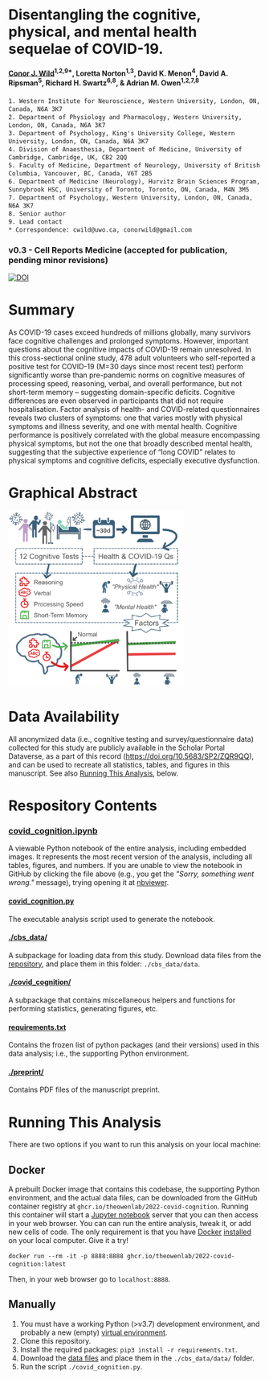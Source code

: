 # Disentangling the cognitive, physical, and mental health sequelae of COVID-19.

#### [Conor J. Wild](cwild@uwo.ca)<sup>1,2,9*</sup>, Loretta Norton<sup>1,3</sup>, David K. Menon<sup>4</sup>, David A. Ripsman<sup>5</sup>, Richard H. Swartz<sup>6,8</sup>, & Adrian M. Owen<sup>1,2,7,8</sup>

    1. Western Institute for Neuroscience, Western University, London, ON, Canada, N6A 3K7
    2. Department of Physiology and Pharmacology, Western University, London, ON, Canada, N6A 3K7
    3. Department of Psychology, King's University College, Western University, London, ON, Canada, N6A 3K7
    4. Division of Anaesthesia, Department of Medicine, University of Cambridge, Cambridge, UK, CB2 2QQ
    5. Faculty of Medicine, Department of Neurology, University of British Columbia, Vancouver, BC, Canada, V6T 2B5
    6. Department of Medicine (Neurology), Hurvitz Brain Sciences Program, Sunnybrook HSC, University of Toronto, Toronto, ON, Canada, M4N 3M5
    7. Department of Psychology, Western University, London, ON, Canada, N6A 3K7
    8. Senior author
    9. Lead contact
    * Correspondence: cwild@uwo.ca, conorwild@gmail.com


### v0.3 - Cell Reports Medicine (accepted for publication, pending minor revisions)

[![DOI](https://zenodo.org/badge/350741081.svg)](https://zenodo.org/badge/latestdoi/350741081)


# Summary
As COVID-19 cases exceed hundreds of millions globally, many survivors face cognitive challenges and prolonged symptoms. However, important questions about the cognitive impacts of COVID-19 remain unresolved. In this cross-sectional online study, 478 adult volunteers who self-reported a positive test for COVID-19 (M=30 days since most recent test) perform significantly worse than pre-pandemic norms on cognitive measures of processing speed, reasoning, verbal, and overall performance, but not short-term memory – suggesting domain-specific deficits. Cognitive differences are even observed in participants that did not require hospitalisation. Factor analysis of health- and COVID-related questionnaires reveals two clusters of symptoms: one that varies mostly with physical symptoms and illness severity, and one with mental health. Cognitive performance is positively correlated with the global measure encompassing physical symptoms, but not the one that broadly described mental health, suggesting that the subjective experience of “long COVID” relates to physical symptoms and cognitive deficits, especially executive dysfunction.

# Graphical Abstract
<img src="./preprint/Graphical_Abstract.jpg" width="350" height="350" />

# Data Availability
All anonymized data (i.e., cognitive testing and survey/questionnaire data) collected for this study are publicly available in the Scholar Portal Dataverse, as a part of this record (https://doi.org/10.5683/SP2/ZQR9QQ), and can be used to recreate all statistics, tables, and figures in this manuscript. See also [Running This Analysis](https://github.com/TheOwenLab/2021-Wild-et-al-COVID-Cognition/blob/main/README.md#running-this-analysis), below.

# Respository Contents

### [covid_cognition.ipynb](https://github.com/TheOwenLab/2021-Wild-et-al-COVID-Cognition/blob/main/covid_cognition.ipynb)
A viewable Python notebook of the entire analysis, including embedded images. It represents the most recent version of the analysis, including all tables, figures, and numbers. If you are unable to view the notebook in GitHub by clicking the file above (e.g., you get the _"Sorry, something went wrong."_ message), trying opening it at [nbviewer](https://nbviewer.jupyter.org/github/TheOwenLab/2021-Wild-et-al-COVID-Cognition/blob/main/covid_cognition.ipynb?flush_cache=True).

####  [covid_cognition.py](https://github.com/TheOwenLab/2021-Wild-et-al-COVID-Cognition/blob/main/covid_cognition.py)
The executable analysis script used to generate the notebook.

#### [./cbs_data/](https://github.com/TheOwenLab/2021-Wild-et-al-COVID-Cognition/tree/main/cbs_data)
A subpackage for loading data from this study. Download data files from the [repository](https://doi.org/10.5683/SP2/ZQR9QQ), and place them in this folder: `./cbs_data/data`.

#### [./covid_cognition/](https://github.com/TheOwenLab/2021-Wild-et-al-COVID-Cognition/tree/main/covid_cognition)
A subpackage that contains miscellaneous helpers and functions for performing statistics, generating figures, etc.

#### [requirements.txt](https://github.com/TheOwenLab/2021-Wild-et-al-COVID-Cognition/blob/main/requirements.txt)
Contains the frozen list of python packages (and their versions) used in this data analysis; i.e., the supporting Python environment.

#### [./preprint/](https://github.com/TheOwenLab/2021-Wild-et-al-COVID-Cognition/tree/main/preprint)
Contains PDF files of the manuscript preprint.

# Running This Analysis

There are two options if you want to run this analysis on your local machine:

## Docker
A prebuilt Docker image that contains this codebase, the supporting Python environment, and the actual data files, can be downloaded from the GitHub container registry at `ghcr.io/theowenlab/2022-covid-cognition`. Running this container will start a [Jupyter notebook](https://jupyter.org/) server that you can then access in your web browser. You can can run the entire analysis, tweak it, or add new cells of code. The only requirement is that you have [Docker](https://www.docker.com/) [installed](https://docs.docker.com/engine/install/) on your local computer. Give it a try!
```
docker run --rm -it -p 8888:8888 ghcr.io/theowenlab/2022-covid-cognition:latest
```

Then, in your web browser go to `localhost:8888`.

## Manually
1. You must have a working Python (>v3.7) development environment, and probably a new (empty) [virtual environment](https://virtualenvwrapper.readthedocs.io/en/latest/).
1. Clone this repository.
1. Install the required packages: `pip3 install -r requirements.txt`.
1. Download the [data files](https://dataverse.scholarsportal.info/dataset.xhtml?persistentId=doi:10.5683/SP2/ZQR9QQ) and place them in the `./cbs_data/data/` folder.
1. Run the script `./covid_cognition.py`.

#

